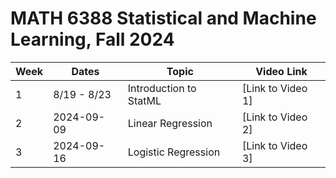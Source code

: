 # MATH 6388 Statistical and Machine Learning, Fall 2024

| Week | Dates        | Topic                         | Video Link                 |
|------|-------------|-------------------------------|----------------------------|
| 1    | 8/19 - 8/23 | Introduction to StatML         | [Link to Video 1]          |
| 2    | 2024-09-09 | Linear Regression              | [Link to Video 2]          |
| 3    | 2024-09-16 | Logistic Regression           | [Link to Video 3]          |



